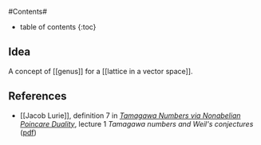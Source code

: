 
#Contents#
* table of contents
{:toc}

## Idea

A concept of [[genus]] for a [[lattice in a vector space]].


## References


* [[Jacob Lurie]], definition 7 in _[Tamagawa Numbers via Nonabelian Poincare Duality](http://www.math.harvard.edu/~lurie/282y.html)_, lecture 1 _Tamagawa numbers and Weil's conjectures_ ([pdf](http://www.math.harvard.edu/~lurie/282ynotes/LectureI-Weil.pdf))

